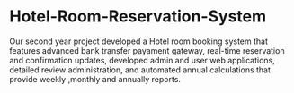 # Hotel-Room-Reservation-System


Our second year project developed a Hotel room booking system that features advanced bank transfer payament gateway, real-time reservation  and confirmation updates, developed admin and user web applications, detailed review administration, and automated annual calculations that provide weekly ,monthly and annually reports.
